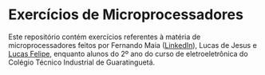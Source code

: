 # Exercícios de Microprocessadores
Este repositório contém exercícios referentes à matéria de microprocessadores feitos por Fernando Maia ([LinkedIn](https://www.linkedin.com/in/fernando-costa-braga-maia-00b872208)), Lucas de Jesus e [Lucas Felipe](https://github.com/LucasFelipeNunes), enquanto alunos do 2º ano do curso de eletroeletrônica do Colégio Técnico Industrial de Guaratinguetá. 
